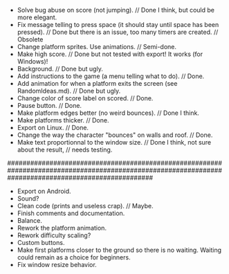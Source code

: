 - Solve bug abuse on score (not jumping). // Done I think, but could be more elegant.
- Fix message telling to press space (it should stay until space has been pressed). // Done 
	but there is an issue,	too many timers are created. // Obsolete
- Change platform sprites. Use animations. // Semi-done.
- Make high score. // Done but not tested with export! It works (for Windows)!
- Background. // Done but ugly.
- Add instructions to the game (a menu telling what to do). // Done.
- Add animation for when a platform exits the screen (see RandomIdeas.md). // Done but ugly.
- Change color of score label on scored. // Done.
- Pause button. // Done.
- Make platform edges better (no weird bounces). // Done I think.
- Make platforms thicker. // Done.
- Export on Linux. // Done.
- Change the way the character "bounces" on walls and roof. // Done.
- Make text proportionnal to the window size. // Done I think, not sure about the result, 
												// needs testing.

######################################################################################################################################################

- Export on Android. 
- Sound?
- Clean code (prints and useless crap). // Maybe.
- Finish comments and documentation.
- Balance.
- Rework the platform animation.
- Rework difficulty scaling?
- Custom buttons.
- Make first platforms closer to the ground so there is no waiting. 
	Waiting could remain as a choice for beginners.
- Fix window resize behavior.
